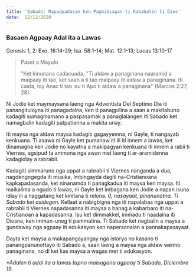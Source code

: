 ```yaml
---
title: 'Sabado: Mapadpadasan ken Pagbibiagan ti Kababalin ti Dios'
date:  12/12/2020
---
```


### Basaen Agpaay Adal ita a Lawas
Genesis 1, 2: Exo. 16:14-29; Isa. 58:1-14; Mat. 12:1-13; Lucas 13:10-17

> <p>Paset a Mayulo</p>
> "Ket kinunana cadacuada, "Ti aldaw a panaginana naaramid a maipaay iti tao, ket saan a ti tao maipaay iti aldaw a panaginana. Iti casta, toy Anac ti tao isu ti Apo ti aldaw a panaginana" (Marcos 2:27, 28).

Ni Jodie ket maymaysana laeng nga Adventista Del Septimo Dia iti panangituloyna iti panagadalna, ken ti panagpilina a saan a makitabuno kadagiti sumagmamano a paspasamak a panaglalangen iti Sabado ket namagbalin kadagiti patpatienna a makita unay.

Iti maysa nga aldaw maysa kadagiti gagayyemna, ni Gayle, ti nangayab kenkuana. Ti asawa ni Gayle ket pumanaw iti ili iti innem a lawas, ket dinamagna ken Jodie no kayatna a makipagyan kenkuana iti innem a rabii ti Viernes, agsipud ta ammona nga awan met laeng ti ar-aramidenna kadagidiay a rabrabii.

Kadagiti simmaruno nga uppat a rabrabii ti Viernes nanganda a dua, nagdengngegda iti musika, imbingayda dagiti na-Cristianoana kapkapadasanda, ket ninanamda ti panagkadua iti maysa ken maysa. Iti maikalima a ngudo ti lawas, ni Gayle ket imbagana ken Jodie a napan isuna idiay ili a naggatang ket kinitana ti relona. _0, nasayaat, pinanunotna. Ti Sabado ket asidegen._ Kellaat a nabigbigna nga iti napalabas nga uppat a rabrabii ti Viernes napadasanna iti maysa a banag a kabarbaro iti na- Cristianoan a kapadasanna. Isu ket dimmakkel, immadu ti naadalna iti Diosna, ken immun-uneg ti pammatina. Ti Sabado ket nagbalin a maysa a gundaway nga agpaay iti edukasyon ken napersonalan a pannakapasayaat.

Dayta ket maysa a makapangayangay nga istorya no kasano ti panangpanunottayo iti Sabado a, saan laeng a maysa nga aldaw wenno panaginana, no di ket kas maysa a wagas met ti edukasyon.

_*Adalen ti adal ita a lawas tapno maisagana agpaay ti Sabado, Diciembre 19._